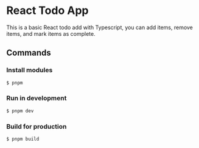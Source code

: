 # React Todo App

This is a basic React todo add with Typescript, you can add items, remove items, and mark items as complete.

## Commands

### Install modules

```bash
$ pnpm
```

### Run in development

```bash
$ pnpm dev
```

### Build for production

```bash
$ pnpm build
```
